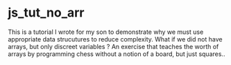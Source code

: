 # js_tut_no_arr
This is a tutorial I wrote for my son to demonstrate why we must use appropriate data strucutures to reduce complexity.
What if we did not have arrays, but only discreet variables ? 
An exercise that teaches the worth of arrays by programming chess without a notion of a board, but just squares..
